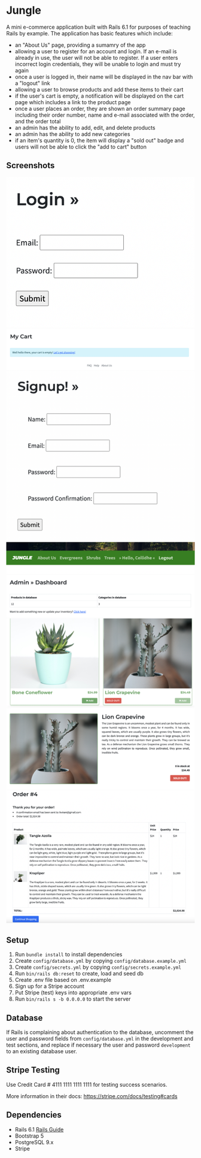# Jungle

A mini e-commerce application built with Rails 6.1 for purposes of teaching Rails by example. The application has basic features which include:
- an "About Us" page, providing a sumamry of the app
- allowing a user to register for an account and login. If an e-mail is already in use, the user will not be able to register. If a user enters incorrect login credentials, they will be unable to login and must try again
- once a user is logged in, their name will be displayed in the nav bar with a "logout" link
- allowing a user to browse products and add these items to their cart
- if the user's cart is empty, a notification will be displayed on the cart page which includes a link to the product page
- once a user places an order, they are shown an order summary page including their order number, name and e-mail associated with the order, and the order total
- an admin has the ability to add, edit, and delete products
- an admin has the ability to add new categories
- if an item's quantity is 0, the item will display a "sold out" badge and users will not be able to click the "add to cart" button

## Screenshots
!["Login Page"](https://github.com/cmaher15/Jungle/blob/master/docs/Screen%20Shot%202022-07-06%20at%201.38.40%20PM.png?raw=true)
!["Empty Cart Message"](https://github.com/cmaher15/Jungle/blob/master/docs/Screen%20Shot%202022-07-06%20at%201.39.44%20PM.png?raw=true)
!["Signup Page"](https://github.com/cmaher15/Jungle/blob/master/docs/Screen%20Shot%202022-07-06%20at%201.43.40%20PM.png?raw=true)
!["Navbar for Logged in User"](https://github.com/cmaher15/Jungle/blob/master/docs/Screen%20Shot%202022-07-06%20at%201.44.07%20PM.png?raw=true)
!["Admin Dashboard"](https://github.com/cmaher15/Jungle/blob/master/docs/Screen%20Shot%202022-07-06%20at%201.44.16%20PM.png?raw=true)
!["Sold Out Badge"](https://github.com/cmaher15/Jungle/blob/master/docs/Screen%20Shot%202022-07-06%20at%201.45.03%20PM.png)
!["Sold Out Badge 2"](https://github.com/cmaher15/Jungle/blob/master/docs/Screen%20Shot%202022-07-06%20at%201.45.14%20PM.png?raw=true)
!["Order Confirmation Page"](https://github.com/cmaher15/Jungle/blob/master/docs/Screen%20Shot%202022-07-06%20at%201.47.16%20PM.png?raw=true)




## Setup

1. Run `bundle install` to install dependencies
2. Create `config/database.yml` by copying `config/database.example.yml`
3. Create `config/secrets.yml` by copying `config/secrets.example.yml`
4. Run `bin/rails db:reset` to create, load and seed db
5. Create .env file based on .env.example
6. Sign up for a Stripe account
7. Put Stripe (test) keys into appropriate .env vars
8. Run `bin/rails s -b 0.0.0.0` to start the server

## Database

If Rails is complaining about authentication to the database, uncomment the user and password fields from `config/database.yml` in the development and test sections, and replace if necessary the user and password `development` to an existing database user.

## Stripe Testing

Use Credit Card # 4111 1111 1111 1111 for testing success scenarios.

More information in their docs: <https://stripe.com/docs/testing#cards>

## Dependencies

- Rails 6.1 [Rails Guide](http://guides.rubyonrails.org/v6.1/)
- Bootstrap 5
- PostgreSQL 9.x
- Stripe
